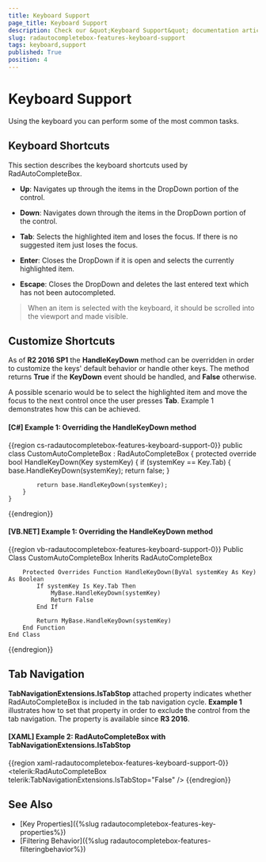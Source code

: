 ```yaml
---
title: Keyboard Support
page_title: Keyboard Support
description: Check our &quot;Keyboard Support&quot; documentation article for the RadAutoCompleteBox WPF control.
slug: radautocompletebox-features-keyboard-support
tags: keyboard,support
published: True
position: 4
---
```


# Keyboard Support

Using the keyboard you can perform some of the most common tasks. 

## Keyboard Shortcuts

This section describes the keyboard shortcuts used by RadAutoCompleteBox.

* __Up__: Navigates up through the items in the DropDown portion of the control.

* __Down__: Navigates down through the items in the DropDown portion of the control.

* __Tab__: Selects the highlighted item and loses the focus. If there is no suggested item just loses the focus.

* __Enter__: Closes the DropDown if it is open and selects the currently highlighted item.

* __Escape__: Closes the DropDown and deletes the last entered text which has not been autocompleted.

>When an item is selected with the keyboard, it should be scrolled into the viewport and made visible.

## Customize Shortcuts

As of **R2 2016 SP1** the **HandleKeyDown** method can be overridden in order to customize the keys' default behavior or handle other keys. The method returns **True** if the **KeyDown** event should be handled, and **False** otherwise.

A possible scenario would be to select the highlighted item and move the focus to the next control once the user presses **Tab**. Example 1 demonstrates how this can be achieved.

#### __[C#] Example 1: Overriding the HandleKeyDown method__

{{region cs-radautocompletebox-features-keyboard-support-0}}
	public class CustomAutoCompleteBox : RadAutoCompleteBox
	{
		protected override bool HandleKeyDown(Key systemKey)
		{
			if (systemKey == Key.Tab)
			{
				base.HandleKeyDown(systemKey);
				return false;
			}

			return base.HandleKeyDown(systemKey);
		}
	}
{{endregion}}

#### __[VB.NET] Example 1: Overriding the HandleKeyDown method__

{{region vb-radautocompletebox-features-keyboard-support-0}}
	Public Class CustomAutoCompleteBox
	Inherits RadAutoCompleteBox

		Protected Overrides Function HandleKeyDown(ByVal systemKey As Key) As Boolean
			If systemKey Is Key.Tab Then
				MyBase.HandleKeyDown(systemKey)
				Return False
			End If

			Return MyBase.HandleKeyDown(systemKey)
		End Function
	End Class
{{endregion}}

## Tab Navigation

__TabNavigationExtensions.IsTabStop__ attached property indicates whether RadAutoCompleteBox is included in the tab navigation cycle. __Example 1__ illustrates how to set that property in order to exclude the control from the tab navigation. The property is available since **R3 2016**.

#### __[XAML] Example 2: RadAutoCompleteBox with TabNavigationExtensions.IsTabStop__

{{region xaml-radautocompletebox-features-keyboard-support-0}}
	<telerik:RadAutoCompleteBox telerik:TabNavigationExtensions.IsTabStop="False" />
{{endregion}}

## See Also

* [Key Properties]({%slug radautocompletebox-features-key-properties%})
* [Filtering Behavior]({%slug radautocompletebox-features-filteringbehavior%})
